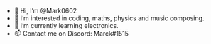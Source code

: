 - 👋 Hi, I’m @Mark0602
- 👀 I’m interested in coding, maths, physics and music composing.
- 🌱 I’m currently learning electronics.
- 📫 Contact me on Discord: Marck#1515
